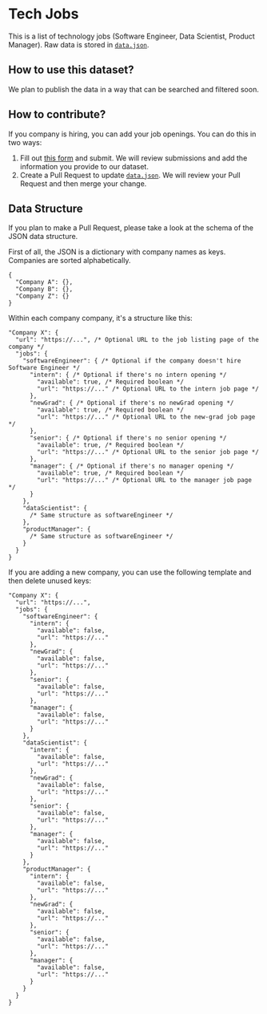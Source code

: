 # Tech Jobs

This is a list of technology jobs (Software Engineer, Data Scientist, Product Manager). Raw data is stored in [`data.json`](https://github.com/techcareerio/tech-jobs/blob/main/data.json).

## How to use this dataset?

We plan to publish the data in a way that can be searched and filtered soon.

## How to contribute?

If you company is hiring, you can add your job openings. You can do this in two ways:

1. Fill out [this form](https://techcareer.typeform.com/to/CkuOZwKa) and submit. We will review submissions and add the information you provide to our dataset.
2. Create a Pull Request to update [`data.json`](https://github.com/techcareerio/tech-jobs/blob/main/data.json). We will review your Pull Request and then merge your change.

## Data Structure

If you plan to make a Pull Request, please take a look at the schema of the JSON data structure.

First of all, the JSON is a dictionary with company names as keys. Companies are sorted alphabetically.

```
{
  "Company A": {},
  "Company B": {},
  "Company Z": {}
}
```

Within each company company, it's a structure like this:

```
"Company X": {
  "url": "https://...", /* Optional URL to the job listing page of the company */
  "jobs": {
    "softwareEngineer": { /* Optional if the company doesn't hire Software Engineer */
      "intern": { /* Optional if there's no intern opening */
        "available": true, /* Required boolean */
        "url": "https://..." /* Optional URL to the intern job page */
      },
      "newGrad": { /* Optional if there's no newGrad opening */
        "available": true, /* Required boolean */
        "url": "https://..." /* Optional URL to the new-grad job page */
      },
      "senior": { /* Optional if there's no senior opening */
        "available": true, /* Required boolean */
        "url": "https://..." /* Optional URL to the senior job page */
      },
      "manager": { /* Optional if there's no manager opening */
        "available": true, /* Required boolean */
        "url": "https://..." /* Optional URL to the manager job page */
      }
    },
    "dataScientist": {
      /* Same structure as softwareEngineer */
    },
    "productManager": {
      /* Same structure as softwareEngineer */
    }
  }
}
```

If you are adding a new company, you can use the following template and then delete unused keys:

```
"Company X": {
  "url": "https://...",
  "jobs": {
    "softwareEngineer": {
      "intern": {
        "available": false,
        "url": "https://..."
      },
      "newGrad": {
        "available": false,
        "url": "https://..."
      },
      "senior": {
        "available": false,
        "url": "https://..."
      },
      "manager": {
        "available": false,
        "url": "https://..."
      }
    },
    "dataScientist": {
      "intern": {
        "available": false,
        "url": "https://..."
      },
      "newGrad": {
        "available": false,
        "url": "https://..."
      },
      "senior": {
        "available": false,
        "url": "https://..."
      },
      "manager": {
        "available": false,
        "url": "https://..."
      }
    },
    "productManager": {
      "intern": {
        "available": false,
        "url": "https://..."
      },
      "newGrad": {
        "available": false,
        "url": "https://..."
      },
      "senior": {
        "available": false,
        "url": "https://..."
      },
      "manager": {
        "available": false,
        "url": "https://..."
      }
    }
  }
}
```
